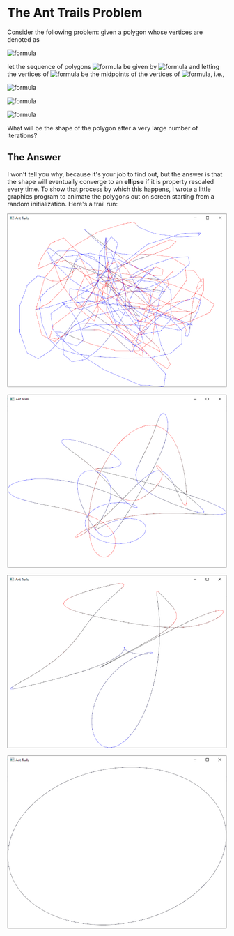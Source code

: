 # The Ant Trails Problem

Consider the following problem: given a polygon whose vertices are denoted as

![formula](https://render.githubusercontent.com/render/math?math=V=\{(x_i,y_i)\}_{i=0}^N,)

let the sequence of polygons ![formula](https://render.githubusercontent.com/render/math?math=V^{(j)}) be given by ![formula](https://render.githubusercontent.com/render/math?math=V^{(0)}=V) and letting the vertices of ![formula](https://render.githubusercontent.com/render/math?math=V^{(j)}) be the midpoints of the vertices of ![formula](https://render.githubusercontent.com/render/math?math=V^{(j-1)}), i.e.,

![formula](https://render.githubusercontent.com/render/math?math=V^{(j)}=\{(x_i^{(j)},y_i^{(j)})\}_{i=0}^N,)

![formula](https://render.githubusercontent.com/render/math?math=x_i^{(j)}=(x_{i+1}^{(j-1)}+x_i^{(j-1)})/2,)

![formula](https://render.githubusercontent.com/render/math?math=y_i^{(j)}=(y_{i+1}^{(j-1)}+y_i^{(j-1)})/2.)

What will be the shape of the polygon after a very large number of iterations?

## The Answer

I won't tell you why, because it's your job to find out, but the answer is that the shape will eventually converge to an **ellipse** if it is property rescaled every time. To show that process by which this happens, I wrote a little graphics program to animate the polygons out on screen starting from a random initialization. Here's a trail run:

![im0](images/im1.png)

![im1](images/im2.png)

![im2](images/im3.png)

![im3](images/im4.png)

